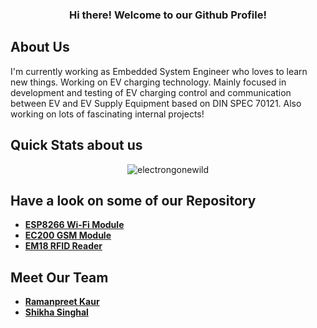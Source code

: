 
<h3 align="center">Hi there! Welcome to our Github Profile!</h3>

 

## About Us
I'm currently working as Embedded System Engineer who loves to learn new things. Working on EV charging technology. Mainly focused in development and testing of EV charging control and communication between EV and EV Supply Equipment based on DIN SPEC 70121. Also working on lots of fascinating internal projects!


  
## Quick Stats about us

<p align="center"><img src="https://github-readme-stats.vercel.app/api?username=1998ramanpreet&show_icons=true&theme=dracula" alt="electrongonewild" /></p>

## Have a look on some of our Repository

- [**ESP8266 Wi-Fi Module**](https://github.com/electrongonewild/ESP8266_WiFi_Module)
- [**EC200 GSM Module**](https://github.com/electrongonewild/EC200_GSM_Module)
- [**EM18 RFID Reader**](https://github.com/electrongonewild/EM18_RFID_Reader)

## Meet Our Team

- [**Ramanpreet Kaur**](https://github.com/1998ramanpreet)
- [**Shikha Singhal**](https://github.com/shikhasinghal2075)





  

